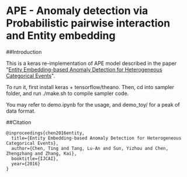 # APE - Anomaly detection via Probabilistic pairwise interaction and Entity embedding

##Introduction

This is a keras re-implementation of APE model described in the paper "[Entity Embedding-based Anomaly Detection for Heterogeneous Categorical Events](https://arxiv.org/abs/1608.07502)".

To run it, first install keras + tensorflow/theano. Then, cd into sampler folder, and run ./make.sh to compile sampler code.

You may refer to demo.ipynb for the usage, and demo_toy/ for a peak of data format.

##Citation

```
@inproceedings{chen2016entity,
  title={Entity Embedding-based Anomaly Detection for Heterogeneous Categorical Events},
  author={Chen, Ting and Tang, Lu-An and Sun, Yizhou and Chen, Zhengzhang and Zhang, Kai},
  booktitle={IJCAI},
  year={2016}
}
```
